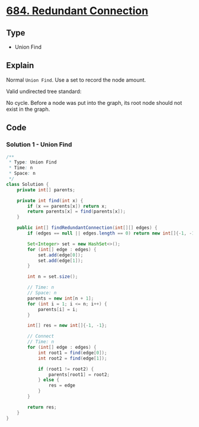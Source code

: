 # [684. Redundant Connection](https://leetcode.com/problems/redundant-connection/)

## Type

- Union Find

## Explain

Normal `Union Find`. Use a set to record the node amount.

Valid undirected tree standard:

No cycle. Before a node was put into the graph, its root node should not exist in the graph.

## Code

### Solution 1 - Union Find

```java
/**
 * Type: Union Find
 * Time: n
 * Space: n
 */
class Solution {
    private int[] parents;

    private int find(int x) {
        if (x == parents[x]) return x;
        return parents[x] = find(parents[x]);
    }

    public int[] findRedundantConnection(int[][] edges) {
        if (edges == null || edges.length == 0) return new int[]{-1, -1};

        Set<Integer> set = new HashSet<>();
        for (int[] edge : edges) {
            set.add(edge[0]);
            set.add(edge[1]);
        }

        int n = set.size();

        // Time: n
        // Space: n
        parents = new int[n + 1];
        for (int i = 1; i <= n; i++) {
            parents[i] = i;
        }

        int[] res = new int[]{-1, -1};

        // Connect
        // Time: n
        for (int[] edge : edges) {
            int root1 = find(edge[0]);
            int root2 = find(edge[1]);

            if (root1 != root2) {
                parents[root1] = root2;
            } else {
                res = edge
            }
        }

        return res;
    }
}
```